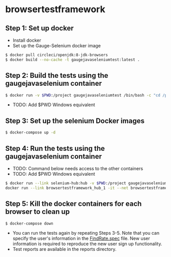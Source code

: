 # browsertestframework

## Step 1: Set up docker

* Install docker
* Set up the Gauge-Selenium docker image

```bash
$ docker pull circleci/openjdk:8-jdk-browsers
$ docker build --no-cache -t gaugejavaseleniumtest:latest .
```

## Step 2: Build the tests using the gaugejavaselenium container

```bash
$ docker run -v $PWD:/project gaugejavaseleniumtest /bin/bash -c "cd /project && mvn test-compile"
```

* TODO: Add $PWD Windows equivalent

## Step 3: Set up the selenium Docker images

```bash
$ docker-compose up -d
```

## Step 4: Run the tests using the gaugejavaselenium container

* TODO: Command below needs access to the other containers
* TODO: Add $PWD Windows equivalent

```bash
$ docker run --link selenium-hub:hub -v $PWD:/project gaugejavaseleniumtest mvn gauge:execute -DspecsDir=specs
docker run --link browsertestframework_hub_1 -it --net browsertestframework_default -v $PWD:/project gaugejavaseleniumtest /bin/bash -c "cd /project && mvn test-compile && mvn gauge:execute -DspecsDir=specs"
```

## Step 5: Kill the docker containers for each browser to clean up

```bash
$ docker-compose down
```

* You can run the tests again by repeating Steps 3-5. Note that you can specify the user's information in the [FindRate.spec](specs/FindRate.spec) file. New user information is required to reproduce the new user sign up functionality.
* Test reports are available in the reports directory.